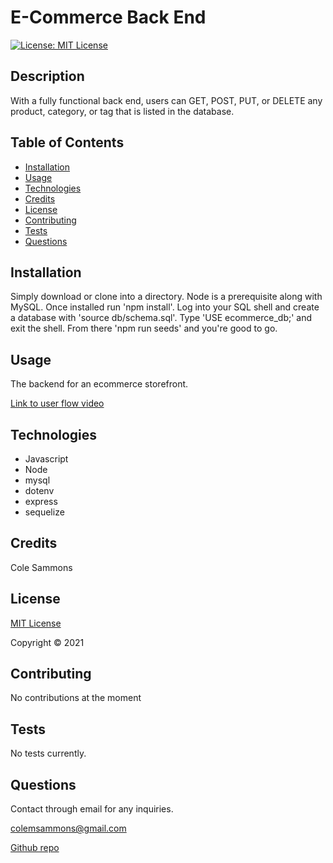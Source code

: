 # E-Commerce Back End

  [![License: MIT License](https://img.shields.io/badge/license-MIT-green)](https://opensource.org/licenses/MIT)

  ## Description 

  With a fully functional back end, users can GET, POST, PUT, or DELETE any product, category, or tag that is listed in the database.
  
  ## Table of Contents

  * [Installation](#installation)
  * [Usage](#usage)
  * [Technologies](#technologies)
  * [Credits](#credits)
  * [License](#license)
  * [Contributing](#contributing)
  * [Tests](#tests)
  * [Questions](#questions)
   
  ## Installation
  
  Simply download or clone into a directory. Node is a prerequisite along with MySQL. Once installed run 'npm install'. Log into your SQL shell and create a database with 'source db/schema.sql'. Type 'USE ecommerce_db;' and exit the shell. From there 'npm run seeds' and you're good to go.
  
  ## Usage

  The backend for an ecommerce storefront.
  
  
  [Link to user flow video](https://drive.google.com/file/d/19ExvLLWNywkU_9PrbA1pKrWJrabocaPf/view)
  

  ## Technologies
  
  * Javascript
  * Node
  * mysql
  * dotenv
  * express
  * sequelize

  ## Credits

  Cole Sammons

  
  ## License
  [MIT License](https://opensource.org/licenses/MIT)

  Copyright &copy; 2021
  

  ## Contributing

  No contributions at the moment

  ## Tests

  No tests currently.

  ## Questions

  Contact through email for any inquiries.

  colemsammons@gmail.com

  [Github repo](https://github.com/ColeSammons/e-commerce)
